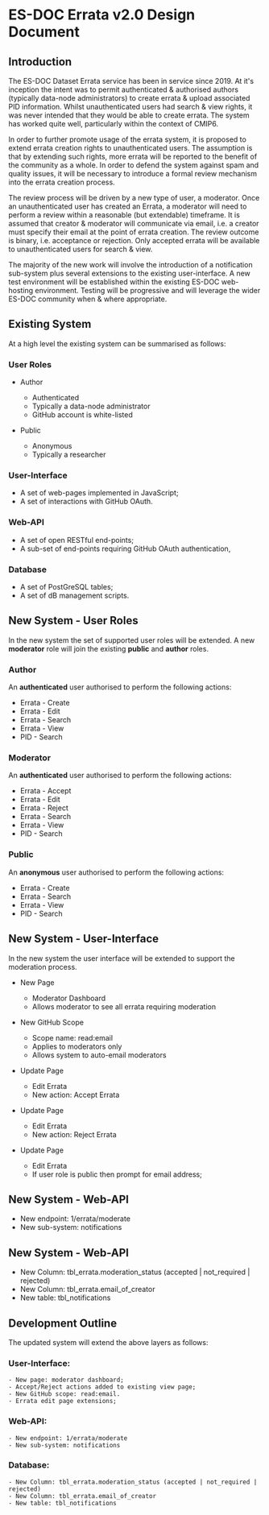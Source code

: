 # ES-DOC Errata v2.0 Design Document

## Introduction

The ES-DOC Dataset Errata service has been in service since 2019.  At it's inception the intent was to permit authenticated & authorised authors (typically data-node administrators) to create errata & upload associated PID information.  Whilst unauthenticated users had search & view rights, it was never intended that they would be able to create errata.  The system has worked quite well, particularly within the context of CMIP6.

In order to further promote usage of the errata system, it is proposed to extend errata creation rights to unauthenticated users.  The assumption is that by extending such rights, more errata will be reported to the benefit of the community as a whole.  In order to defend the system against spam and quality issues, it will be necessary to introduce a formal review mechanism into the errata creation process.

The review process will be driven by a new type of user, a moderator.  Once an unauthenticated user has created an Errata, a moderator will need to perform a review within a reasonable (but extendable) timeframe.  It is assumed that creator & moderator will communicate via email, i.e. a creator must specify their email at the point of errata creation.  The review outcome is binary, i.e. acceptance or rejection.  Only accepted errata will be available to unauthenticated users for search & view.  

The majority of the new work will involve the introduction of a notification sub-system plus several extensions to the existing user-interface.  A new test environment will be established within the existing ES-DOC web-hosting environment.  Testing will be progressive and will leverage the wider ES-DOC community when & where appropriate.

## Existing System

At a high level the existing system can be summarised as follows: 

### User Roles

- Author
  - Authenticated
  - Typically a data-node administrator
  - GitHub account is white-listed

- Public
  - Anonymous
  - Typically a researcher

### User-Interface

- A set of web-pages implemented in JavaScript;
- A set of interactions with GitHub OAuth.

### Web-API

- A set of open RESTful end-points;
- A sub-set of end-points requiring GitHub OAuth authentication,

### Database

- A set of PostGreSQL tables;
- A set of dB management scripts.

## New System - User Roles

In the new system the set of supported user roles will be extended.  A new **moderator** role will join the existing **public** and **author** roles.

### Author

An **authenticated** user authorised to perform the following actions:

- Errata - Create
- Errata - Edit
- Errata - Search
- Errata - View
- PID - Search

### Moderator

An **authenticated** user authorised to perform the following actions:

- Errata - Accept
- Errata - Edit
- Errata - Reject
- Errata - Search
- Errata - View
- PID - Search

### Public

An **anonymous** user authorised to perform the following actions:

- Errata - Create
- Errata - Search
- Errata - View
- PID - Search

## New System - User-Interface

In the new system the user interface will be extended to support the moderation process.

- New Page
  - Moderator Dashboard
  - Allows moderator to see all errata requiring moderation

- New GitHub Scope
  - Scope name: read:email
  - Applies to moderators only
  - Allows system to auto-email moderators

- Update Page
  - Edit Errata
  - New action: Accept Errata

- Update Page
  - Edit Errata
  - New action: Reject Errata

- Update Page
  - Edit Errata
  - If user role is public then prompt for email address;

## New System - Web-API

- New endpoint: 1/errata/moderate
- New sub-system: notifications


## New System - Web-API

- New Column: tbl_errata.moderation_status (accepted | not_required | rejected)
- New Column: tbl_errata.email_of_creator
- New table: tbl_notifications



## Development Outline

The updated system will extend the above layers as follows:

### User-Interface:

    - New page: moderator dashboard;
    - Accept/Reject actions added to existing view page;
    - New GitHub scope: read:email.
    - Errata edit page extensions;

### Web-API:

    - New endpoint: 1/errata/moderate
    - New sub-system: notifications

### Database:

    - New Column: tbl_errata.moderation_status (accepted | not_required | rejected)
    - New Column: tbl_errata.email_of_creator
    - New table: tbl_notifications

